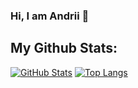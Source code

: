 ### Hi, I am Andrii 👋

## My Github Stats:

[![GitHub Stats](https://github-stat.tdev.agency/?username=andrii-trush&show_icons=true)](#) 
[![Top Langs](https://github-stat.tdev.agency/top-langs/?username=andrii-trush)](#)

<!--
**andrii-trush/andrii-trush** is a ✨ _special_ ✨ repository because its `README.md` (this file) appears on your GitHub profile.

Here are some ideas to get you started:

- 🔭 I’m currently working on ...
- 🌱 I’m currently learning ...
- 👯 I’m looking to collaborate on ...
- 🤔 I’m looking for help with ...
- 💬 Ask me about ...
- 📫 How to reach me: ...
- 😄 Pronouns: ...
- ⚡ Fun fact: ...
-->
